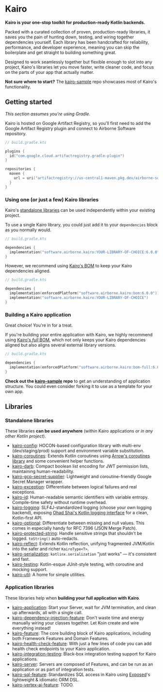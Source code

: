 # Kairo

**Kairo is your one-stop toolkit for production-ready Kotlin backends.**

Packed with a curated collection of proven, production-ready libraries,
it saves you the pain of hunting down, testing, and wiring together dependencies yourself.
Each library has been handcrafted for reliability, performance, and developer experience,
meaning you can skip the boilerplate and get straight to building something great.

Designed to work seamlessly together but flexible enough to slot into any project,
Kairo's libraries let you move faster, write cleaner code,
and focus on the parts of your app that actually matter.

**Not sure where to start?**
The [kairo-sample](https://github.com/hudson155/kairo-sample) repo
showcases most of Kairo's functionality.

## Getting started

_This section assumes you're using Gradle._

Kairo is hosted on Google Artifact Registry,
so you'll first need to add the Google Artifact Registry plugin
and connect to Airborne Software repository.

```kotlin
// build.gradle.kts

plugins {
  id("com.google.cloud.artifactregistry.gradle-plugin")
}

repositories {
  maven {
    url = uri("artifactregistry://us-central1-maven.pkg.dev/airborne-software/maven")
  }
}
```

### Using one (or just a few) Kairo libraries

Kairo's [standalone libraries](#standalone-libraries)
can be used independently within your existing project.

To use a single Kairo library,
you could just add it to your `dependencies` block as you normally would.

```kotlin
// build.gradle.kts

dependencies {
  implementation("software.airborne.kairo:YOUR-LIBRARY-OF-CHOICE:6.0.0")
}
```

However, we recommend using [Kairo's BOM](./bom)
to keep your Kairo dependencies aligned.

```kotlin
// build.gradle.kts

dependencies {
  implementation(enforcedPlatform("software.airborne.kairo:bom:6.0.0"))
  implementation("software.airborne.kairo:YOUR-LIBRARY-OF-CHOICE")
}
```

### Building a Kairo application

Great choice! You're in for a treat.

If you're building your entire application with Kairo,
we highly recommend using [Kairo's _full_ BOM](./bom-full),
which not only keeps your Kairo dependencies aligned
but also aligns several external library versions.

```kotlin
// build.gradle.kts

dependencies {
  implementation(enforcedPlatform("software.airborne.kairo:bom-full:6.0.0"))
}
```

**Check out the [kairo-sample](https://github.com/hudson155/kairo-sample) repo**
to get an understanding of application structure.
You could even consider forking it to use as a template for your own app.

## Libraries

### Standalone libraries

These libraries **can be used anywhere**
(within Kairo applications _or in any other Kotlin project_).

- [kairo-config](./kairo-config):
  HOCON-based configuration library
  with multi-env (dev/staging/prod) support and environment variable substitution.
- [kairo-coroutines](./kairo-coroutines):
  Extends Kotlin coroutines
  using [Arrow's coroutines library](https://arrow-kt.io/learn/coroutines/)
  and some convenient helper functions.
- [kairo-darb](./kairo-darb):
  Compact boolean list encoding for JWT permission lists,
  maintaining human-readability.
- [kairo-gcp-secret-supplier](./kairo-gcp-secret-supplier):
  Lightweight and coroutine-friendly
  Google Secret Manager wrapper.
- [kairo-exception](./kairo-exception):
  Differentiate between logical failures and real exceptions.
- [kairo-id](./kairo-id):
  Human-readable semantic identifiers with variable entropy.
  Compile-time safety without runtime overhead.
- [kairo-logging](./kairo-logging):
  SLF4J-standardized logging (choose your own logging backend),
  exposing [Ohad Shai's Kotlin logging interface](https://github.com/oshai/kotlin-logging)
  for a clean, Kotlin-first API.
- [kairo-optional](./kairo-optional):
  Differentiate between missing and null values.
  This comes in especially handy for RFC 7396 (JSON Merge Patch).
- [kairo-protected-string](./kairo-protected-string):
  Handle sensitive strings that shouldn't be logged.
  `toString()` auto-redacts.
- [kairo-reflect](./kairo-reflect):
  Extends Kotlin reflection,
  unifying fragmented JVM/Kotlin into the safer and richer `KairoType<T>`.
- [kairo-serialization](./kairo-serialization):
  `kotlinx.serialization` "just works" — it's consistent and fast.
- [kairo-testing](./kairo-testing):
  Kotlin-esque JUnit-style testing, with coroutine and mocking support.
- [kairo-util](./kairo-util):
  A home for simple utilities.

### Application libraries

These libraries help when **building your full application with Kairo**.

- [kairo-application](./kairo-application):
  Start your Server,
  wait for JVM termination,
  and clean up afterwards,
  all with a single call.
- [kairo-dependency-injection-feature](./kairo-dependency-injection/feature):
  Don't waste time and energy manually wiring your classes together.
  Let Koin create and wire everything instead!
- [kairo-feature](./kairo-feature):
  The core building block of Kairo applications,
  including both Framework Features and Domain Features.
- [kairo-health-check-feature](./kairo-health-check/feature):
  With just a few lines of code
  you can add health check endpoints to your Kairo application.
- [kairo-integration-testing](./kairo-integration-testing):
  Black-box integration testing support for Kairo applications.
- [kairo-server](./kairo-server):
  Servers are composed of Features,
  and can be run as an application or as part of integration tests.
- [kairo-sql-feature](./kairo-sql/feature):
  Standardizes SQL access in Kairo
  using [Exposed](https://www.jetbrains.com/exposed/)'s lightweight & idiomatic ORM DSL.
- [kairo-vertex-ai-feature](./kairo-vertex-ai/feature):
  TODO.
